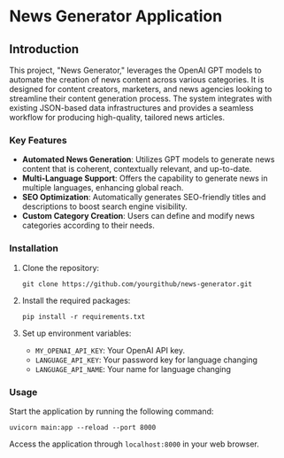 # News Generator Application


## Introduction
This project, "News Generator," leverages the OpenAI GPT models to automate the creation of news content across various categories. It is designed for content creators, marketers, and news agencies looking to streamline their content generation process. The system integrates with existing JSON-based data infrastructures and provides a seamless workflow for producing high-quality, tailored news articles.


### Key Features

-   **Automated News Generation**: Utilizes GPT models to generate news content that is coherent, contextually relevant, and up-to-date.
-   **Multi-Language Support**: Offers the capability to generate news in multiple languages, enhancing global reach.
-   **SEO Optimization**: Automatically generates SEO-friendly titles and descriptions to boost search engine visibility.
-   **Custom Category Creation**: Users can define and modify news categories according to their needs.


### Installation

1.  Clone the repository:
    
    `git clone https://github.com/yourgithub/news-generator.git` 
    
2.  Install the required packages:
 
    
    `pip install -r requirements.txt` 
    
3.  Set up environment variables:
    -   `MY_OPENAI_API_KEY`: Your OpenAI API key.
    -   `LANGUAGE_API_KEY`: Your password key for language changing
    -   `LANGUAGE_API_NAME`: Your name for language changing
  

### Usage

Start the application by running the following command:

`uvicorn main:app --reload --port 8000` 

Access the application through `localhost:8000` in your web browser.
